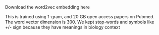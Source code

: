 Download the word2vec embedding here 

This is trained using 1-gram, and 20 GB open access papers on Pubmed. The word vector dimension is 300. We kept stop-words and symbols like +/- sign because they have meanings in biology context
